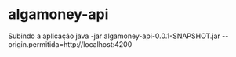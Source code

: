 # algamoney-api

Subindo a aplicação
java -jar algamoney-api-0.0.1-SNAPSHOT.jar --origin.permitida=http://localhost:4200
